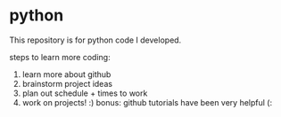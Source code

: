 # python
This repository is for python code I developed.

steps to learn more coding:
1. learn more about github 
2. brainstorm project ideas 
3. plan out schedule + times to work
4. work on projects! :)
bonus: github tutorials have been very helpful (:
